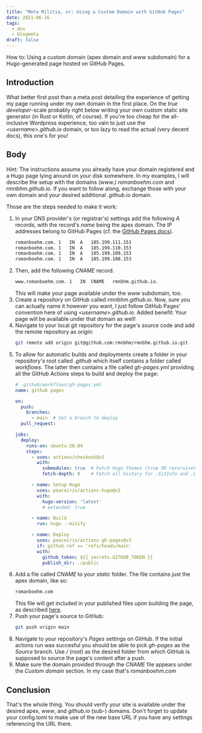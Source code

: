 ```yaml
---
title: "Meta Militia, or: Using a Custom Domain with GitHub Pages"
date: 2021-06-16
tags:
  - dns
  - blogmeta
draft: false
---
```


How to: Using a custom domain (apex domain and _www_ subdomain) for a Hugo-generated page hosted on GitHub Pages.

## Introduction

What better first post than a meta post detailing the experience of getting my page running under my own domain in the first place. On the _true developer_-scale probably right below writing your own custom static site generator (in Rust or Kotlin, of course). If you're too cheap for the all-inclusive Wordpress experience, too vain to just use the _\<username\>.github.io_ domain, or too lazy to read the actual (very decent docs), this one's for you!

## Body

Hint: The instructions assume you already have your domain registered and a Hugo page lying around on your disk somewhere. In my examples, I will describe the setup with the domains _(www.) romanboehm.com_ and _rmnbhm.github.io_. If you want to follow along, exchange those with your own domain and your desired additional _.github.io_ domain.

Those are the steps needed to make it work:

1. In your DNS provider's (or registrar's) settings add the following *A* records, with the record's _name_ being the apex domain. The IP addresses belong to GitHub Pages (cf. the [GitHub Pages docs](https://docs.github.com/en/pages/configuring-a-custom-domain-for-your-github-pages-site/managing-a-custom-domain-for-your-github-pages-site#configuring-an-apex-domain)).
    ```txt
    romanboehm.com.	1	IN	A	185.199.111.153
    romanboehm.com.	1	IN	A	185.199.110.153
    romanboehm.com.	1	IN	A	185.199.109.153
    romanboehm.com.	1	IN	A	185.199.108.153
    ```
2. Then, add the following *CNAME* record.
    ```txt
    www.romanboehm.com.	1	IN	CNAME	rmnbhm.github.io.
    ```
    This will make your page available under the _www_ subdomain, too.
3. Create a repository on GitHub called _rmnbhm.github.io_. Now, sure you can actually name it however you want, I just follow GitHub Pages' convention here of using _\<username\>.github.io_. Added benefit: Your page will be available under that domain as well!
4. Navigate to your local git repository for the page's source code and add the remote repository as _origin_: 
    ```sh
    git remote add origin git@github.com:rmnbhm/rmnbhm.github.io.git
    ```
5. To allow for automatic builds and deployments create a folder in your repository's root called _.github_ which itself contains a folder called _workflows_. The latter then contains a file called _gh-pages.yml_ providing all the GitHub Actions steps to build and deploy the page:
    ```yaml
    # .github/workflows/gh-pages.yml
    name: github pages

    on:
      push:
        branches:
          - main  # Set a branch to deploy
      pull_request:

    jobs:
      deploy:
        runs-on: ubuntu-20.04
        steps:
          - uses: actions/checkout@v2
            with:
              submodules: true  # Fetch Hugo themes (true OR recursive)
              fetch-depth: 0    # Fetch all history for .GitInfo and .Lastmod

          - name: Setup Hugo
            uses: peaceiris/actions-hugo@v2
            with:
              hugo-version: 'latest'
              # extended: true

          - name: Build
            run: hugo --minify

          - name: Deploy
            uses: peaceiris/actions-gh-pages@v3
            if: github.ref == 'refs/heads/main'
            with:
              github_token: ${{ secrets.GITHUB_TOKEN }}
              publish_dir: ./public
    ``` 
6. Add a file called _CNAME_ to your _static_ folder. The file contains just the apex domain, like so:
    ```txt
    romanboehm.com
    ```
    This file will get included in your published files upon building the page, as described [here](https://gohugo.io/hosting-and-deployment/hosting-on-github/#use-a-custom-domain).
7. Push your page's source to GitHub:
    ```sh
    git push origin main
    ```
8. Navigate to your repository's _Pages_ settings on GitHub. If the initial actions run was succesful you should be able to pick _gh-pages_ as the _Source_ branch. Use _/_ (root) as the desired folder from which GitHub is supposed to source the page's content after a push.
9. Make sure the domain provided through the _CNAME_ file appears under the _Custom domain_ section. In my case that's _romanboehm.com_


## Conclusion

That's the whole thing. You should verify your site is available under the desired apex, _www_, and _github.io_ (sub-) domains. Don't forget to update your config.toml to make use of the new base URL if you have any settings referencing the URL there.

